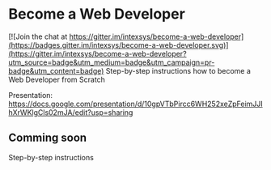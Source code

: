 # Become a Web Developer

[![Join the chat at https://gitter.im/intexsys/become-a-web-developer](https://badges.gitter.im/intexsys/become-a-web-developer.svg)](https://gitter.im/intexsys/become-a-web-developer?utm_source=badge&utm_medium=badge&utm_campaign=pr-badge&utm_content=badge)
Step-by-step instructions how to become a Web Developer from Scratch

Presentation: https://docs.google.com/presentation/d/10gpVTbPircc6WH252xeZpFeimJJIhXrWKlgCls02mJA/edit?usp=sharing

Comming soon
-------------
Step-by-step instructions
